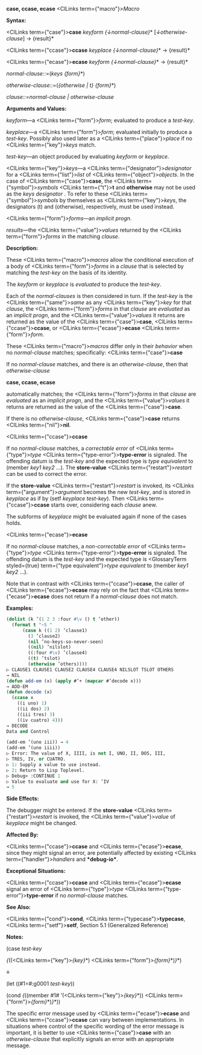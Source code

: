 **case, ccase, ecase** <ClLinks  term={"macro"}><i>Macro</i></ClLinks> 



**Syntax:** 



<ClLinks  term={"case"}><b>case</b></ClLinks> *keyform \{↓normal-clause\}*\* [*↓otherwise-clause*] → \{result\}\* 



<ClLinks  term={"ccase"}><b>ccase</b></ClLinks> *keyplace \{↓normal-clause\}*\* → \{result\}\* 



<ClLinks  term={"ecase"}><b>ecase</b></ClLinks> *keyform \{↓normal-clause\}*\* → \{result\}\* 



*normal-clause::*=(*keys \{form\}*\*) 



*otherwise-clause::*=(*\{otherwise | t\} \{form\}*\*) 



*clause::*=*normal-clause | otherwise-clause* 



**Arguments and Values:** 



*keyform*—a <ClLinks  term={"form"}><i>form</i></ClLinks>; evaluated to produce a *test-key*. 



*keyplace*—a <ClLinks  term={"form"}><i>form</i></ClLinks>; evaluated initially to produce a *test-key*. Possibly also used later as a <ClLinks  term={"place"}><i>place</i></ClLinks> if no <ClLinks  term={"key"}><i>keys</i></ClLinks> match. 



*test-key*—an object produced by evaluating *keyform* or *keyplace*. 



<ClLinks  term={"key"}><i>keys</i></ClLinks>—a <ClLinks  term={"designator"}><i>designator</i></ClLinks> for a <ClLinks  term={"list"}><i>list</i></ClLinks> of <ClLinks  term={"object"}><i>objects</i></ClLinks>. In the case of <ClLinks  term={"case"}><b>case</b></ClLinks>, the <ClLinks  term={"symbol"}><i>symbols</i></ClLinks> <ClLinks  term={"t"}><b>t</b></ClLinks> and **otherwise** may not be used as the *keys designator* . To refer to these <ClLinks  term={"symbol"}><i>symbols</i></ClLinks> by themselves as <ClLinks  term={"key"}><i>keys</i></ClLinks>, the designators (t) and (otherwise), respectively, must be used instead. 



<ClLinks  term={"form"}><i>forms</i></ClLinks>—an *implicit progn*. 



*results*—the <ClLinks  term={"value"}><i>values</i></ClLinks> returned by the <ClLinks  term={"form"}><i>forms</i></ClLinks> in the matching *clause*. 



**Description:** 



These <ClLinks  term={"macro"}><i>macros</i></ClLinks> allow the conditional execution of a body of <ClLinks  term={"form"}><i>forms</i></ClLinks> in a *clause* that is selected by matching the *test-key* on the basis of its identity. 



The *keyform* or *keyplace* is *evaluated* to produce the *test-key*. 



Each of the *normal-clauses* is then considered in turn. If the *test-key* is the <ClLinks  term={"same"}><i>same</i></ClLinks> as any <ClLinks  term={"key"}><i>key</i></ClLinks> for that *clause*, the <ClLinks  term={"form"}><i>forms</i></ClLinks> in that *clause* are *evaluated* as an *implicit progn*, and the <ClLinks  term={"value"}><i>values</i></ClLinks> it returns are returned as the value of the <ClLinks  term={"case"}><b>case</b></ClLinks>, <ClLinks  term={"ccase"}><b>ccase</b></ClLinks>, or <ClLinks  term={"ecase"}><b>ecase</b></ClLinks> <ClLinks  term={"form"}><i>form</i></ClLinks>. 



These <ClLinks  term={"macro"}><i>macros</i></ClLinks> differ only in their *behavior* when no *normal-clause* matches; specifically: <ClLinks  term={"case"}><b>case</b></ClLinks> 



If no *normal-clause* matches, and there is an *otherwise-clause*, then that *otherwise-clause* 











**case, ccase, ecase** 



automatically matches; the <ClLinks  term={"form"}><i>forms</i></ClLinks> in that *clause* are *evaluated* as an *implicit progn*, and the <ClLinks  term={"value"}><i>values</i></ClLinks> it returns are returned as the value of the <ClLinks  term={"case"}><b>case</b></ClLinks>. 



If there is no *otherwise-clause*, <ClLinks  term={"case"}><b>case</b></ClLinks> returns <ClLinks  term={"nil"}><b>nil</b></ClLinks>. 



<ClLinks  term={"ccase"}><b>ccase</b></ClLinks> 



If no *normal-clause* matches, a *correctable error* of <ClLinks  term={"type"}><i>type</i></ClLinks> <ClLinks  term={"type-error"}><b>type-error</b></ClLinks> is signaled. The offending datum is the *test-key* and the expected type is *type equivalent* to (member *key1 key2* ...). The **store-value** <ClLinks  term={"restart"}><i>restart</i></ClLinks> can be used to correct the error. 



If the **store-value** <ClLinks  term={"restart"}><i>restart</i></ClLinks> is invoked, its <ClLinks  term={"argument"}><i>argument</i></ClLinks> becomes the new *test-key*, and is stored in *keyplace* as if by (setf *keyplace test-key*). Then <ClLinks  term={"ccase"}><b>ccase</b></ClLinks> starts over, considering each *clause* anew. 



The subforms of *keyplace* might be evaluated again if none of the cases holds. 



<ClLinks  term={"ecase"}><b>ecase</b></ClLinks> 



If no *normal-clause* matches, a *non-correctable error* of <ClLinks  term={"type"}><i>type</i></ClLinks> <ClLinks  term={"type-error"}><b>type-error</b></ClLinks> is signaled. The offending datum is the *test-key* and the expected type is <GlossaryTerm styled={true} term={"type equivalent"}><i>type equivalent</i></GlossaryTerm> to (member *key1 key2* ...). 



Note that in contrast with <ClLinks  term={"ccase"}><b>ccase</b></ClLinks>, the caller of <ClLinks  term={"ecase"}><b>ecase</b></ClLinks> may rely on the fact that <ClLinks  term={"ecase"}><b>ecase</b></ClLinks> does not return if a *normal-clause* does not match. 



**Examples:**
```lisp
(dolist (k ’(1 2 3 :four #\v () t ’other)) 
  (format t "~S " 
	  (case k ((1 2) ’clause1) 
		(3 ’clause2) 
		(nil ’no-keys-so-never-seen) 
		((nil) ’nilslot) 
		((:four #\v) ’clause4) 
		((t) ’tslot) 
		(otherwise ’others)))) 
▷ CLAUSE1 CLAUSE1 CLAUSE2 CLAUSE4 CLAUSE4 NILSLOT TSLOT OTHERS 
→ NIL 
(defun add-em (x) (apply #’+ (mapcar #’decode x))) 
→ ADD-EM 
(defun decode (x) 
  (ccase x 
    ((i uno) 1) 
    ((ii dos) 2) 
    ((iii tres) 3) 
    ((iv cuatro) 4))) 
→ DECODE 
Data and Control 

(add-em ’(uno iii)) → 4 
(add-em ’(uno iiii)) 
▷ Error: The value of X, IIII, is not I, UNO, II, DOS, III, 
▷ TRES, IV, or CUATRO. 
▷ 1: Supply a value to use instead. 
▷ 2: Return to Lisp Toplevel. 
▷ Debug> :CONTINUE 1 
▷ Value to evaluate and use for X: ’IV 
→ 5 
```
**Side Effects:** 



The debugger might be entered. If the **store-value** <ClLinks  term={"restart"}><i>restart</i></ClLinks> is invoked, the <ClLinks  term={"value"}><i>value</i></ClLinks> of *keyplace* might be changed. 



**Affected By:** 



<ClLinks  term={"ccase"}><b>ccase</b></ClLinks> and <ClLinks  term={"ecase"}><b>ecase</b></ClLinks>, since they might signal an error, are potentially affected by existing <ClLinks  term={"handler"}><i>handlers</i></ClLinks> and **\*debug-io\***. 



**Exceptional Situations:** 



<ClLinks  term={"ccase"}><b>ccase</b></ClLinks> and <ClLinks  term={"ecase"}><b>ecase</b></ClLinks> signal an error of <ClLinks  term={"type"}><i>type</i></ClLinks> <ClLinks  term={"type-error"}><b>type-error</b></ClLinks> if no *normal-clause* matches. 



**See Also:** 



<ClLinks  term={"cond"}><b>cond</b></ClLinks>, <ClLinks  term={"typecase"}><b>typecase</b></ClLinks>, <ClLinks  term={"setf"}><b>setf</b></ClLinks>, Section 5.1 (Generalized Reference) 



**Notes:** 



(case *test-key* 



*\{*((<ClLinks  term={"key"}><i>\{key\}</i></ClLinks>\*) <ClLinks  term={"form"}><i>\{form\}</i></ClLinks>\*)*\}*\*) 



*≡* 



(let ((#1=#:g0001 *test-key*)) 



(cond *\{*((member #1# ’(<ClLinks  term={"key"}><i>\{key\}</i></ClLinks>\*)) <ClLinks  term={"form"}><i>\{form\}</i></ClLinks>\*)*\}*\*)) 



The specific error message used by <ClLinks  term={"ecase"}><b>ecase</b></ClLinks> and <ClLinks  term={"ccase"}><b>ccase</b></ClLinks> can vary between implementations. In situations where control of the specific wording of the error message is important, it is better to use <ClLinks  term={"case"}><b>case</b></ClLinks> with an *otherwise-clause* that explicitly signals an error with an appropriate message. 



